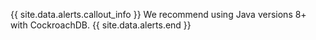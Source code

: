 {{ site.data.alerts.callout_info }}
We recommend using Java versions 8+ with CockroachDB.
{{ site.data.alerts.end }}